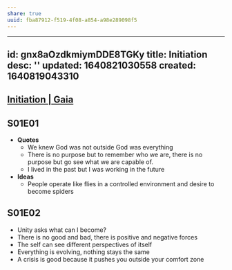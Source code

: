 ```yaml
---
share: true
uuid: fba87912-f519-4f08-a854-a98e289098f5
---
```

---
id: gnx8aOzdkmiymDDE8TGKy
title: Initiation
desc: ''
updated: 1640821030558
created: 1640819043310
---

## [Initiation | Gaia](https://www.gaia.com/video/unity?fullplayer=feature)

## S01E01

* **Quotes**
  * We knew God was not outside God was everything
  * There is no purpose but to remember who we are, there is no purpose but go see what we are capable of.
  * I lived in the past but I was working in the future
* **Ideas**
  * People operate like flies in a controlled environment and desire to become spiders

## S01E02

* Unity asks what can I become?
* There is no good and bad, there is positive and negative forces
* The self can see different perspectives of itself
* Everything is evolving, nothing stays the same
* A crisis is good because it pushes you outside your comfort zone
